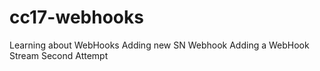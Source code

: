 # cc17-webhooks
Learning about WebHooks
Adding new SN Webhook
Adding a WebHook Stream
Second Attempt

